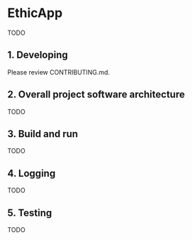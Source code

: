 # EthicApp

TODO <!-- TODO: overall project description -->

## 1. Developing

Please review CONTRIBUTING.md.

## 2. Overall project software architecture

TODO

## 3. Build and run

TODO

## 4. Logging

TODO

## 5. Testing

TODO
